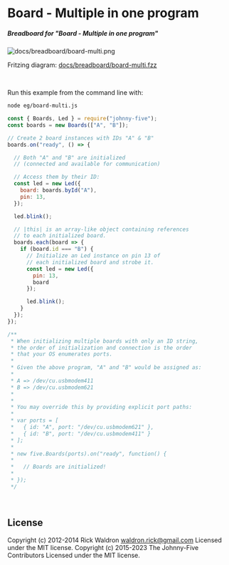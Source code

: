 <!--remove-start-->

# Board - Multiple in one program

<!--remove-end-->






##### Breadboard for "Board - Multiple in one program"



![docs/breadboard/board-multi.png](breadboard/board-multi.png)<br>

Fritzing diagram: [docs/breadboard/board-multi.fzz](breadboard/board-multi.fzz)

&nbsp;




Run this example from the command line with:
```bash
node eg/board-multi.js
```


```javascript
const { Boards, Led } = require("johnny-five");
const boards = new Boards(["A", "B"]);

// Create 2 board instances with IDs "A" & "B"
boards.on("ready", () => {

  // Both "A" and "B" are initialized
  // (connected and available for communication)

  // Access them by their ID:
  const led = new Led({
    board: boards.byId("A"),
    pin: 13,
  });

  led.blink();

  // |this| is an array-like object containing references
  // to each initialized board.
  boards.each(board => {
    if (board.id === "B") {
      // Initialize an Led instance on pin 13 of
      // each initialized board and strobe it.
      const led = new Led({
        pin: 13,
        board
      });

      led.blink();
    }
  });
});

/**
 * When initializing multiple boards with only an ID string,
 * the order of initialization and connection is the order
 * that your OS enumerates ports.
 *
 * Given the above program, "A" and "B" would be assigned as:
 *
 * A => /dev/cu.usbmodem411
 * B => /dev/cu.usbmodem621
 *
 *
 * You may override this by providing explicit port paths:
 *
 * var ports = [
 *   { id: "A", port: "/dev/cu.usbmodem621" },
 *   { id: "B", port: "/dev/cu.usbmodem411" }
 * ];
 *
 * new five.Boards(ports).on("ready", function() {
 *
 *   // Boards are initialized!
 *
 * });
 */

```








&nbsp;

<!--remove-start-->

## License
Copyright (c) 2012-2014 Rick Waldron <waldron.rick@gmail.com>
Licensed under the MIT license.
Copyright (c) 2015-2023 The Johnny-Five Contributors
Licensed under the MIT license.

<!--remove-end-->
